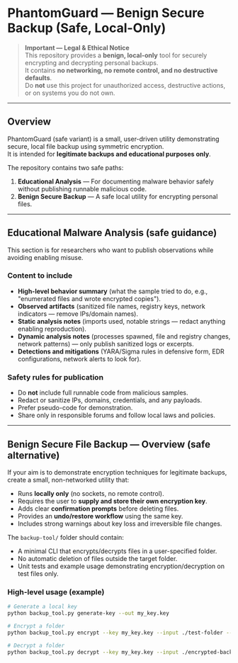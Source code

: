 # PhantomGuard — Benign Secure Backup (Safe, Local-Only)

> **Important — Legal & Ethical Notice**  
> This repository provides a **benign, local-only** tool for securely encrypting and decrypting personal backups.  
> It contains **no networking, no remote control, and no destructive defaults**.  
> Do **not** use this project for unauthorized access, destructive actions, or on systems you do not own.

---

## Overview

PhantomGuard (safe variant) is a small, user-driven utility demonstrating secure, local file backup using symmetric encryption.  
It is intended for **legitimate backups and educational purposes only**.

The repository contains two safe paths:

1. **Educational Analysis** — For documenting malware behavior safely without publishing runnable malicious code.  
2. **Benign Secure Backup** — A safe local utility for encrypting personal files.

---

## Educational Malware Analysis (safe guidance)

This section is for researchers who want to publish observations while avoiding enabling misuse.

### Content to include
- **High-level behavior summary** (what the sample tried to do, e.g., "enumerated files and wrote encrypted copies").  
- **Observed artifacts** (sanitized file names, registry keys, network indicators — remove IPs/domain names).  
- **Static analysis notes** (imports used, notable strings — redact anything enabling reproduction).  
- **Dynamic analysis notes** (processes spawned, file and registry changes, network patterns) — only publish sanitized logs or excerpts.  
- **Detections and mitigations** (YARA/Sigma rules in defensive form, EDR configurations, network alerts to look for).

### Safety rules for publication
- Do **not** include full runnable code from malicious samples.  
- Redact or sanitize IPs, domains, credentials, and any payloads.  
- Prefer pseudo-code for demonstration.  
- Share only in responsible forums and follow local laws and policies.

---

## Benign Secure File Backup — Overview (safe alternative)

If your aim is to demonstrate encryption techniques for legitimate backups, create a small, non-networked utility that:

- Runs **locally only** (no sockets, no remote control).  
- Requires the user to **supply and store their own encryption key**.  
- Adds clear **confirmation prompts** before deleting files.  
- Provides an **undo/restore workflow** using the same key.  
- Includes strong warnings about key loss and irreversible file changes.

The `backup-tool/` folder should contain:

- A minimal CLI that encrypts/decrypts files in a user-specified folder.  
- No automatic deletion of files outside the target folder.  
- Unit tests and example usage demonstrating encryption/decryption on test files only.

### High-level usage (example)

```bash
# Generate a local key
python backup_tool.py generate-key --out my_key.key

# Encrypt a folder
python backup_tool.py encrypt --key my_key.key --input ./test-folder --output ./encrypted-backup

# Decrypt a folder
python backup_tool.py decrypt --key my_key.key --input ./encrypted-backup --output ./restored
